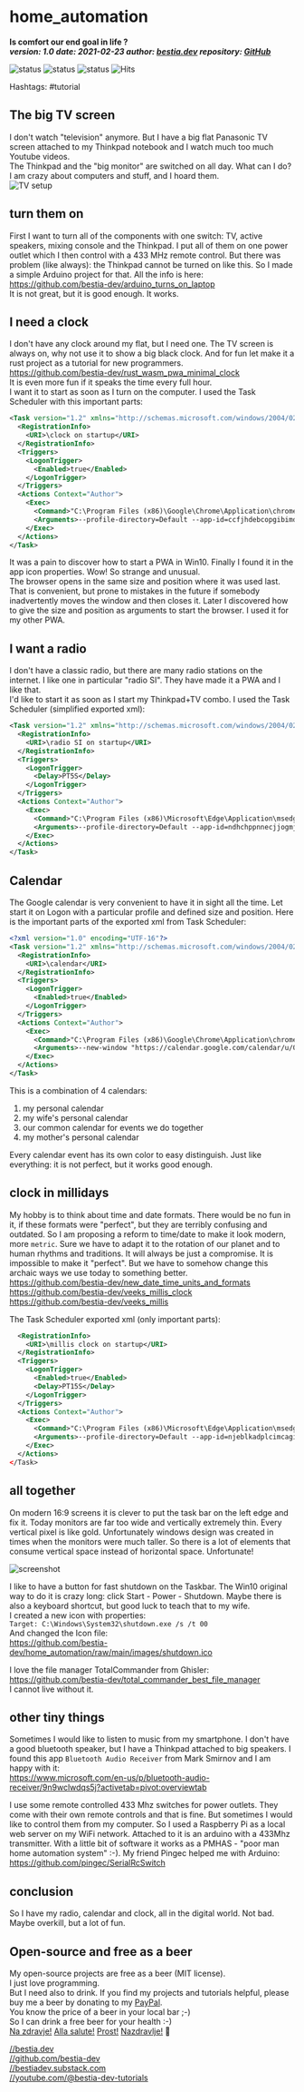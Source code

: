 # home_automation

**Is comfort our end goal in life ?**  
***version: 1.0  date: 2021-02-23 author: [bestia.dev](https://bestia.dev) repository: [GitHub](https://github.com/bestia-dev/home_automation)***  

![status](https://img.shields.io/badge/obsolete-red) 
![status](https://img.shields.io/badge/archived-red) 
![status](https://img.shields.io/badge/tutorial-yellow) 
![Hits](https://bestia.dev/webpage_hit_counter/get_svg_image/132463935.svg)

Hashtags: #tutorial

## The big TV screen

I don't watch "television" anymore. But I have a big flat Panasonic TV screen attached to my Thinkpad notebook and I watch much too much Youtube videos.  
The Thinkpad and the "big monitor" are switched on all day. What can I do? I am crazy about computers and stuff, and I hoard them.  
![TV setup](https://github.com/bestia-dev/home_automation/raw/main/images/TV_setup.jpg)

## turn them on

First I want to turn all of the components with one switch: TV, active speakers, mixing console and the Thinkpad. I put all of them on one power outlet which I then control with a 433 MHz remote control. But there was  problem (like always): the Thinkpad cannot be turned on like this. So I made a simple Arduino project for that. All the info is here:  
<https://github.com/bestia-dev/arduino_turns_on_laptop>  
It is not great, but it is good enough. It works.  

## I need a clock

I don't have any clock around my flat, but I need one. The TV screen is always on, why not use it to show a big black clock. And for fun let make it a rust project as a tutorial for new programmers.  
<https://github.com/bestia-dev/rust_wasm_pwa_minimal_clock>  
It is even more fun if it speaks the time every full hour.  
I want it to start as soon as I turn on the computer. I used the Task Scheduler with this important parts:

```xml
<Task version="1.2" xmlns="http://schemas.microsoft.com/windows/2004/02/mit/task">
  <RegistrationInfo>
    <URI>\clock on startup</URI>
  </RegistrationInfo>
  <Triggers>
    <LogonTrigger>
      <Enabled>true</Enabled>
    </LogonTrigger>
  </Triggers>
  <Actions Context="Author">
    <Exec>
      <Command>"C:\Program Files (x86)\Google\Chrome\Application\chrome_proxy.exe"</Command>
      <Arguments>--profile-directory=Default --app-id=ccfjhdebcopgibimdhklogjkbeoigcme</Arguments>
    </Exec>
  </Actions>
</Task>
```

It was a pain to discover how to start a PWA in Win10. Finally I found it in the app icon properties. Wow! So strange and unusual.  
The browser opens in the same size and position where it was used last. That is convenient, but prone to mistakes in the future if somebody inadvertently moves the window and then closes it. Later I discovered how to give the size and position as arguments to start the browser. I used it for my other PWA.  

## I want a radio

I don't have a classic radio, but there are many radio stations on the internet. I like one in particular "radio SI". They have made it a PWA and I like that.  
I'd like to start it as soon as I start my Thinkpad+TV combo. I used the Task Scheduler (simplified exported xml):  

```xml
<Task version="1.2" xmlns="http://schemas.microsoft.com/windows/2004/02/mit/task">
  <RegistrationInfo>
    <URI>\radio SI on startup</URI>
  </RegistrationInfo>
  <Triggers>
    <LogonTrigger>
      <Delay>PT5S</Delay>
    </LogonTrigger>
  </Triggers>
  <Actions Context="Author">
    <Exec>
      <Command>"C:\Program Files (x86)\Microsoft\Edge\Application\msedge_proxy.exe"</Command>
      <Arguments>--profile-directory=Default --app-id=ndhchppnnecjjogmjmfnajggokoloahe</Arguments>
    </Exec>
  </Actions>
</Task>
```

## Calendar

The Google calendar is very convenient to have it in sight all the time. Let start it on Logon with a particular profile and defined size and position. Here is the important parts of the exported xml from Task Scheduler:  

```xml
<?xml version="1.0" encoding="UTF-16"?>
<Task version="1.2" xmlns="http://schemas.microsoft.com/windows/2004/02/mit/task">
  <RegistrationInfo>
    <URI>\calendar</URI>
  </RegistrationInfo>
  <Triggers>
    <LogonTrigger>
      <Enabled>true</Enabled>
    </LogonTrigger>
  </Triggers>
  <Actions Context="Author">
    <Exec>
      <Command>"C:\Program Files (x86)\Google\Chrome\Application\chrome.exe"</Command>
      <Arguments>--new-window "https://calendar.google.com/calendar/u/0/r/month" --window-size="800,450" --window-position="480,270" --user-data-dir="C:\Users\happy guest\Documents\ChromeProfiles\Profile1"</Arguments>
    </Exec>
  </Actions>
</Task>
```

This is a combination of 4 calendars:  

1. my personal calendar
2. my wife's personal calendar
3. our common calendar for events we do together
4. my mother's personal calendar

Every calendar event has its own color to easy distinguish.
Just like everything: it is not perfect, but it works good enough.  

## clock in millidays

My hobby is to think about time and date formats. There would be no fun in it, if these formats were "perfect", but they are terribly confusing and outdated. So I am proposing a reform to time/date to make it look modern, more `metric`. Sure we have to adapt it to the rotation of our planet and to human rhythms and traditions. It will always be just a compromise. It is impossible to make it "perfect". But we have to somehow change this archaic ways we use today to something better.  
<https://github.com/bestia-dev/new_date_time_units_and_formats>  
<https://github.com/bestia-dev/veeks_millis_clock>  
<https://github.com/bestia-dev/veeks_millis>  

The Task Scheduler exported xml (only important parts):  

```xml
  <RegistrationInfo>
    <URI>\millis clock on startup</URI>
  </RegistrationInfo>
  <Triggers>
    <LogonTrigger>
      <Enabled>true</Enabled>
      <Delay>PT15S</Delay>
    </LogonTrigger>
  </Triggers>
  <Actions Context="Author">
    <Exec>
      <Command>"C:\Program Files (x86)\Microsoft\Edge\Application\msedge_proxy.exe"</Command>
      <Arguments>--profile-directory=Default --app-id=njeblkadplcimcagioidhnldecembkoa</Arguments>
    </Exec>
  </Actions>
</Task>
```

## all together

On modern 16:9 screens it is clever to put the task bar on the left edge and fix it. Today monitors are far too wide and vertically extremely thin. Every vertical pixel is like gold. Unfortunately windows design was created in times when the monitors were much taller. So there is a lot of elements that consume vertical space instead of horizontal space. Unfortunate!  

![screenshot](https://github.com/bestia-dev/home_automation/raw/main/images/screenshot_1.png)

I like to have a button for fast shutdown on the Taskbar. The Win10 original way to do it is crazy long: click Start - Power - Shutdown.  Maybe there is also a keyboard shortcut, but good luck to teach that to my wife.  
I created a new icon with properties:  
`Target: C:\Windows\System32\shutdown.exe /s /t 00`  
And changed the Icon file:  
<https://github.com/bestia-dev/home_automation/raw/main/images/shutdown.ico>  

I love the file manager TotalCommander from Ghisler:  
<https://github.com/bestia-dev/total_commander_best_file_manager>  
I cannot live without it.  

## other tiny things

Sometimes I would like to listen to music from my smartphone. I don't have a good bluetooth speaker, but I have a Thinkpad attached to big speakers. I found this app `Bluetooth Audio Receiver` from Mark Smirnov and I am happy with it:  
<https://www.microsoft.com/en-us/p/bluetooth-audio-receiver/9n9wclwdqs5j?activetab=pivot:overviewtab>

I use some remote controlled 433 Mhz switches for power outlets. They come with their own remote controls and that is fine. But sometimes I would like to control them from my computer. So I used a Raspberry Pi as a local web server on my WiFi network. Attached to it is an arduino with a 433Mhz transmitter. With a little bit of software it works as a PMHAS - "poor man home automation system" :-). My friend Pingec helped me with Arduino:  
<https://github.com/pingec/SerialRcSwitch>  

## conclusion

So I have my radio, calendar and clock, all in the digital world. Not bad. Maybe overkill, but a lot of fun.  

## Open-source and free as a beer

My open-source projects are free as a beer (MIT license).  
I just love programming.  
But I need also to drink. If you find my projects and tutorials helpful, please buy me a beer by donating to my [PayPal](https://paypal.me/LucianoBestia).  
You know the price of a beer in your local bar ;-)  
So I can drink a free beer for your health :-)  
[Na zdravje!](https://translate.google.com/?hl=en&sl=sl&tl=en&text=Na%20zdravje&op=translate) [Alla salute!](https://dictionary.cambridge.org/dictionary/italian-english/alla-salute) [Prost!](https://dictionary.cambridge.org/dictionary/german-english/prost) [Nazdravlje!](https://matadornetwork.com/nights/how-to-say-cheers-in-50-languages/) 🍻

[//bestia.dev](https://bestia.dev)  
[//github.com/bestia-dev](https://github.com/bestia-dev)  
[//bestiadev.substack.com](https://bestiadev.substack.com)  
[//youtube.com/@bestia-dev-tutorials](https://youtube.com/@bestia-dev-tutorials)  
